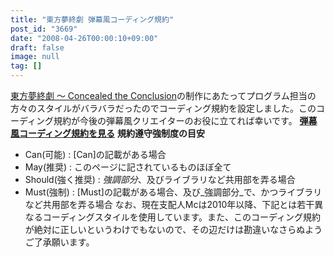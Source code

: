 ```yaml
---
title: "東方夢終劇 弾幕風コーディング規約"
post_id: "3669"
date: "2008-04-26T00:00:10+09:00"
draft: false
image: null
tag: []
---
```



[東方夢終劇 ～ Concealed the Conclusion](/!/thC/)の制作にあたってプログラム担当の方々のスタイルがバラバラだったのでコーディング規約を設定しました。このコーディング規約が今後の弾幕風クリエイターのお役に立てれば幸いです。 **[弾幕風コーディング規約を見る](/tag/coding-rule-of-danmakufu)** **規約遵守強制度の目安**

  * Can(可能) : [Can]の記載がある場合
  * May(推奨) : このページに記されているものほぼ全て
  * Should(強く推奨) : _強調部分_、及びライブラリなど共用部を弄る場合
  * Must(強制) : [Must]の記載がある場合、及び_強調部分_で、かつライブラリなど共用部を弄る場合
なお、現在支配人Mcは2010年以降、下記とは若干異なるコーディングスタイルを使用しています。また、このコーディング規約が絶対に正しいというわけでもないので、その辺だけは勘違いなさらぬようご了承願います。
